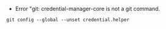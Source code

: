 - Error "git: credential-manager-core is not a git command. 
```
git config --global --unset credential.helper
```
